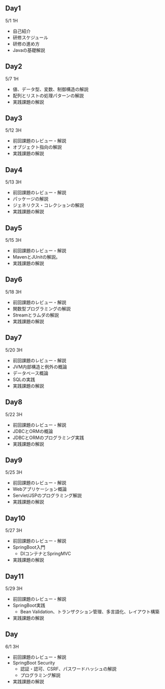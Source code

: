 ## Day1 
5/1 1H

* 自己紹介
* 研修スケジュール
* 研修の進め方
* Javaの基礎解説

## Day2 
5/7 1H

* 値、データ型、変数、制御構造の解説
* 配列とリストの処理パターンの解説
* 実践課題の解説

## Day3
5/12 3H

* 前回課題のレビュー・解説
* オブジェクト指向の解説
* 実践課題の解説

## Day4
5/13 3H

* 前回課題のレビュー・解説
* パッケージの解説
* ジェネリクス・コレクションの解説
* 実践課題の解説

## Day5
5/15 3H

* 前回課題のレビュー・解説
* MavenとJUnitの解説。
* 実践課題の解説

## Day6
5/18 3H

* 前回課題のレビュー・解説
* 関数型プログラミングの解説
* Streamとラムダの解説
* 実践課題の解説

## Day7
5/20 3H

* 前回課題のレビュー・解説
* JVM内部構造と例外の概論
* データベース概論
* SQLの実践
* 実践課題の解説

## Day8
5/22 3H

* 前回課題のレビュー・解説
* JDBCとORMの概論
* JDBCとORMのプログラミング実践
* 実践課題の解説

## Day9
5/25 3H

* 前回課題のレビュー・解説
* Webアプリケーション概論
* Servlet/JSPのプログラミング解説
* 実践課題の解説

## Day10
5/27 3H

* 前回課題のレビュー・解説
* SpringBoot入門
  * DIコンテナとSpringMVC
* 実践課題の解説

## Day11
5/29 3H

* 前回課題のレビュー・解説
* SpringBoot実践
  * Bean Validation、トランザクション管理、多言語化、レイアウト構築
* 実践課題の解説 

## Day
6/1 3H

* 前回課題のレビュー・解説
* SpringBoot Security
  * 認証・認可、CSRF、パスワードハッシュの解説
  * プログラミング解説
* 実践課題の解説
